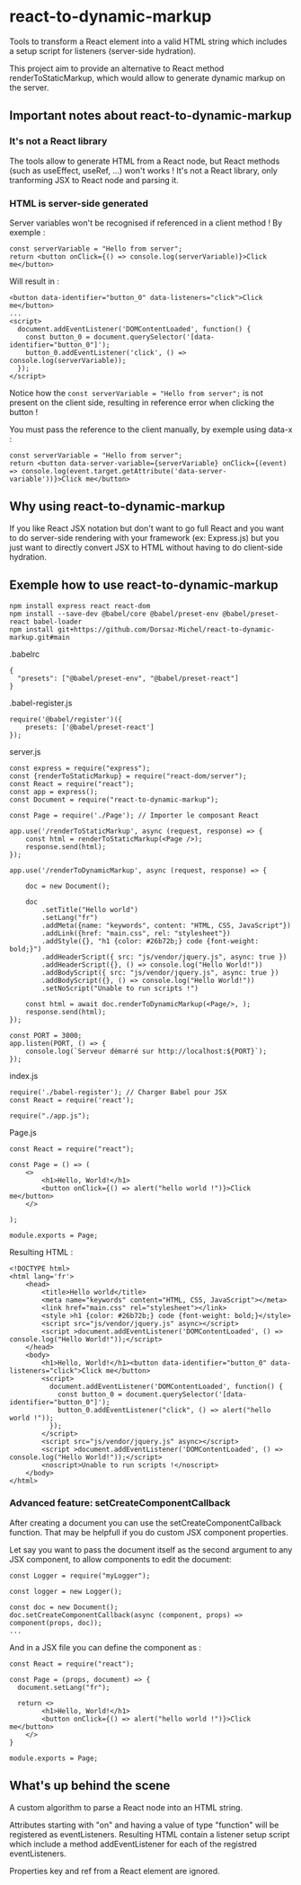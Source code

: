 # react-to-dynamic-markup
Tools to transform a React element into a valid HTML string which includes a setup script for listeners (server-side hydration).

This project aim to provide an alternative to React method renderToStaticMarkup, which would allow to generate dynamic markup on the server.

## Important notes about react-to-dynamic-markup

### It's not a React library
The tools allow to generate HTML from a React node, but React methods (such as useEffect, useRef, ...) won't works ! It's not a React library, only tranforming JSX to React node and parsing it.

### HTML is server-side generated
Server variables won't be recognised if referenced in a client method ! By exemple :

```
const serverVariable = "Hello from server";
return <button onClick={() => console.log(serverVariable)}>Click me</button>
```
Will result in :

```
<button data-identifier="button_0" data-listeners="click">Click me</button>
...
<script>
  document.addEventListener('DOMContentLoaded', function() {
    const button_0 = document.querySelector('[data-identifier="button_0"]');
    button_0.addEventListener('click', () => console.log(serverVariable));
  });
</script>
```

Notice how the `const serverVariable = "Hello from server";` is not present on the client side, resulting in reference error when clicking the button !

You must pass the reference to the client manually, by exemple using data-x :

```
const serverVariable = "Hello from server";
return <button data-server-variable={serverVariable} onClick={(event) => console.log(event.target.getAttribute('data-server-variable'))}>Click me</button>
```

## Why using react-to-dynamic-markup
If you like React JSX notation but don't want to go full React and you want to do server-side rendering with your framework (ex: Express.js) but you just want to directly convert JSX to HTML without having to do client-side hydration.

## Exemple how to use react-to-dynamic-markup
```
npm install express react react-dom
npm install --save-dev @babel/core @babel/preset-env @babel/preset-react babel-loader
npm install git+https://github.com/Dorsaz-Michel/react-to-dynamic-markup.git#main
```

.babelrc
```
{
  "presets": ["@babel/preset-env", "@babel/preset-react"]
}
```

.babel-register.js
```
require('@babel/register')({
    presets: ['@babel/preset-react']
});
```

server.js
```
const express = require("express");
const {renderToStaticMarkup} = require("react-dom/server");
const React = require("react");
const app = express();
const Document = require("react-to-dynamic-markup");

const Page = require('./Page'); // Importer le composant React

app.use('/renderToStaticMarkup', async (request, response) => {
    const html = renderToStaticMarkup(<Page />);
    response.send(html);
});

app.use('/renderToDynamicMarkup', async (request, response) => {

    doc = new Document();

    doc
        .setTitle("Hello world")
        .setLang("fr")
        .addMeta({name: "keywords", content: "HTML, CSS, JavaScript"})
        .addLink({href: "main.css", rel: "stylesheet"})
        .addStyle({}, "h1 {color: #26b72b;} code {font-weight: bold;}")
        .addHeaderScript({ src: "js/vendor/jquery.js", async: true })
        .addHeaderScript({}, () => console.log("Hello World!"))
        .addBodyScript({ src: "js/vendor/jquery.js", async: true })
        .addBodyScript({}, () => console.log("Hello World!"))
        .setNoScript("Unable to run scripts !")
    
    const html = await doc.renderToDynamicMarkup(<Page/>, );
    response.send(html);
});

const PORT = 3000;
app.listen(PORT, () => {
    console.log(`Serveur démarré sur http://localhost:${PORT}`);
});
```

index.js
```
require('./babel-register'); // Charger Babel pour JSX
const React = require('react');

require("./app.js");
```

Page.js
```
const React = require("react");

const Page = () => (
    <>
        <h1>Hello, World!</h1>
        <button onClick={() => alert("hello world !")}>Click me</button>
    </>

);

module.exports = Page;
```

Resulting HTML :
```
<!DOCTYPE html>
<html lang='fr'>
    <head>
        <title>Hello world</title>
        <meta name="keywords" content="HTML, CSS, JavaScript"></meta>
        <link href="main.css" rel="stylesheet"></link>
        <style >h1 {color: #26b72b;} code {font-weight: bold;}</style>
        <script src="js/vendor/jquery.js" async></script>
        <script >document.addEventListener('DOMContentLoaded', () => console.log("Hello World!"));</script>
    </head>
    <body>
        <h1>Hello, World!</h1><button data-identifier="button_0" data-listeners="click">Click me</button>
        <script>
          document.addEventListener('DOMContentLoaded', function() {
            const button_0 = document.querySelector('[data-identifier="button_0"]');
            button_0.addEventListener("click", () => alert("hello world !"));
          });
        </script>
        <script src="js/vendor/jquery.js" async></script>
        <script >document.addEventListener('DOMContentLoaded', () => console.log("Hello World!"));</script>
        <noscript>Unable to run scripts !</noscript>
    </body>
</html>
```

### Advanced feature: setCreateComponentCallback
After creating a document you can use the setCreateComponentCallback function. That may be helpfull if you do custom JSX component properties.

Let say you want to pass the document itself as the second argument to any JSX component, to allow components to edit the document:

```
const Logger = require("myLogger");

const logger = new Logger();

const doc = new Document();
doc.setCreateComponentCallback(async (component, props) => component(props, doc));
...
```

And in a JSX file you can define the component as :

```
const React = require("react");

const Page = (props, document) => {
  document.setLang("fr");

  return <>
        <h1>Hello, World!</h1>
        <button onClick={() => alert("hello world !")}>Click me</button>
    </>
}

module.exports = Page;
```


## What's up behind the scene
A custom algorithm to parse a React node into an HTML string.

Attributes starting with "on" and having a value of type "function" will be registered as eventListeners. Resulting HTML contain a listener setup script which include a method addEventListener for each of the registred eventListeners.

Properties key and ref from a React element are ignored.
